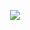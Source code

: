 
<p align="center">
  <samp>
    <br><img src="https://komarev.com/ghpvc/?username=ktriacxx">
  </samp>
</p>
